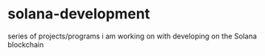 # solana-development
series of projects/programs i am working on with developing on the Solana blockchain
